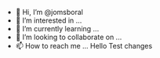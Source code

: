 - 👋 Hi, I’m @jomsboral
- 👀 I’m interested in ...
- 🌱 I’m currently learning ...
- 💞️ I’m looking to collaborate on ...
- 📫 How to reach me ...
Hello Test changes

<!---
jomsboral/jomsboral is a ✨ special ✨ repository because its `README.md` (this file) appears on your GitHub profile.
You can click the Preview link to take a look at your changes.
--->
